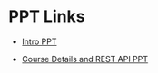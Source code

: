 
# PPT Links

- [Intro PPT](https://docs.google.com/presentation/d/1xKJoY6a6rYOgarEV4FL__SlH2zcqPf2O/edit#slide=id.g2c9b4bcc39d_0_0)

- [Course Details and REST API PPT](https://docs.google.com/presentation/d/1bTNNjQly-5G_2pJtPKCheiMeChRKSqtPozp1OMwIjj8/edit?usp=sharing)
